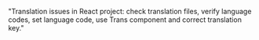 "Translation issues in React project: check translation files, verify language codes, set language code, use Trans component and correct translation key."
